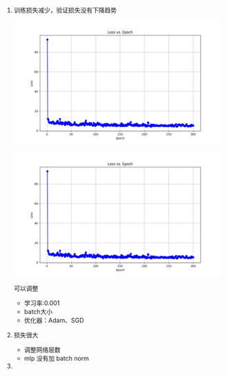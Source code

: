 1. 训练损失减少，验证损失没有下降趋势

   ![image-20240331091614224](训练问题/image-20240331091614224.png)

   ![image-20240331091618754](训练问题/image-20240331091618754.png)

   可以调整

   - 学习率:0.001
   - batch大小
   - 优化器：Adam、SGD

2. 损失很大

   - 调整网络层数
   - mlp 没有加 batch norm

3. 